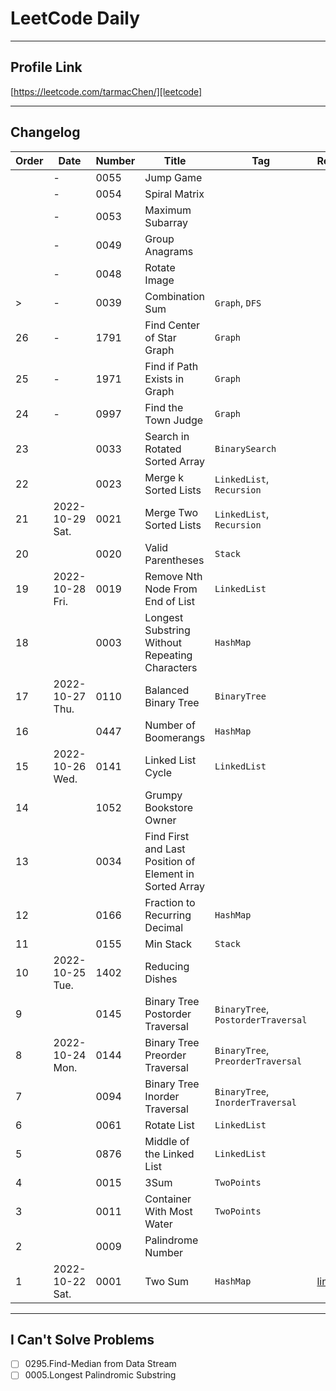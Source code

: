 # LeetCode Daily

---

## Profile Link
[https://leetcode.com/tarmacChen/][leetcode]

---

## Changelog

| Order | Date            | Number | Title                                                   | Tag                                | ReadMe       |
|-------|-----------------|--------|---------------------------------------------------------|------------------------------------|--------------|
|       | -               | 0055   | Jump Game                                               |                                    |              |
|       | -               | 0054   | Spiral Matrix                                           |                                    |              |
|       | -               | 0053   | Maximum Subarray                                        |                                    |              |
|       | -               | 0049   | Group Anagrams                                          |                                    |              |
|       | -               | 0048   | Rotate Image                                            |                                    |              |
| >     | -               | 0039   | Combination Sum                                         | `Graph`, `DFS`                     |              |
| 26    | -               | 1791   | Find Center of Star Graph                               | `Graph`                            |              |
| 25    | -               | 1971   | Find if Path Exists in Graph                            | `Graph`                            |              |
| 24    | -               | 0997   | Find the Town Judge                                     | `Graph`                            |              |
| 23    |                 | 0033   | Search in Rotated Sorted Array                          | `BinarySearch`                     |              |
| 22    |                 | 0023   | Merge k Sorted Lists                                    | `LinkedList`, `Recursion`          |              |
| 21    | 2022-10-29 Sat. | 0021   | Merge Two Sorted Lists                                  | `LinkedList`, `Recursion`          |              |
| 20    |                 | 0020   | Valid Parentheses                                       | `Stack`                            |              |
| 19    | 2022-10-28 Fri. | 0019   | Remove Nth Node From End of List                        | `LinkedList`                       |              |
| 18    |                 | 0003   | Longest Substring Without Repeating Characters          | `HashMap`                          |              |
| 17    | 2022-10-27 Thu. | 0110   | Balanced Binary Tree                                    | `BinaryTree`                       |              |
| 16    |                 | 0447   | Number of Boomerangs                                    | `HashMap`                          |              |
| 15    | 2022-10-26 Wed. | 0141   | Linked List Cycle                                       | `LinkedList`                       |              |
| 14    |                 | 1052   | Grumpy Bookstore Owner                                  |                                    |              |
| 13    |                 | 0034   | Find First and Last Position of Element in Sorted Array |                                    |              |
| 12    |                 | 0166   | Fraction to Recurring Decimal                           | `HashMap`                          |              |
| 11    |                 | 0155   | Min Stack                                               | `Stack`                            |              |
| 10    | 2022-10-25 Tue. | 1402   | Reducing Dishes                                         |                                    |              |
| 9     |                 | 0145   | Binary Tree Postorder Traversal                         | `BinaryTree`, `PostorderTraversal` |              |
| 8     | 2022-10-24 Mon. | 0144   | Binary Tree Preorder Traversal                          | `BinaryTree`, `PreorderTraversal`  |              |
| 7     |                 | 0094   | Binary Tree Inorder Traversal                           | `BinaryTree`, `InorderTraversal`   |              |
| 6     |                 | 0061   | Rotate List                                             | `LinkedList`                       |              |
| 5     |                 | 0876   | Middle of the Linked List                               | `LinkedList`                       |              |
| 4     |                 | 0015   | 3Sum                                                    | `TwoPoints`                        |              |
| 3     |                 | 0011   | Container With Most Water                               | `TwoPoints`                        |              |
| 2     |                 | 0009   | Palindrome Number                                       |                                    |              |
| 1     | 2022-10-22 Sat. | 0001   | Two Sum                                                 | `HashMap`                          | [link][0001] |

---

## I Can't Solve Problems 

- [ ] 0295.Find-Median from Data Stream
- [ ] 0005.Longest Palindromic Substring

[profile]: https://github.com/tarmacChen/LeetCode
[leetcode]: https://leetcode.com/tarmacChen/
[0001]: https://github.com/tarmacChen/LeetCode/tree/main/0001.TwoSum